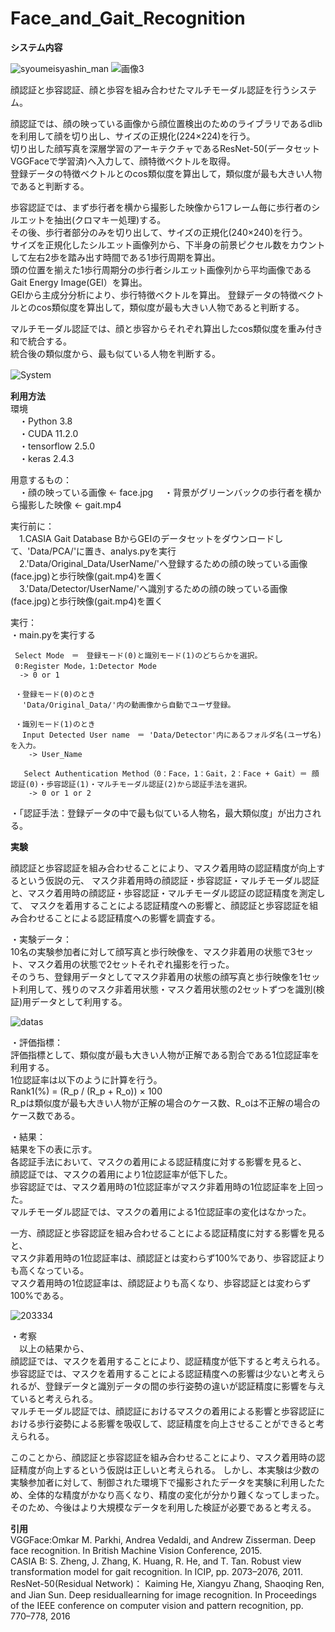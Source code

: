 # Face_and_Gait_Recognition  
**システム内容**
  
![syoumeisyashin_man](https://user-images.githubusercontent.com/66660848/170674778-0325e44a-5cd0-4d73-b5af-d44b89097f17.png)
![画像3](https://user-images.githubusercontent.com/66660848/170675533-7eac2c08-95fa-40fc-9a3e-28498643b558.png)


顔認証と歩容認証、顔と歩容を組み合わせたマルチモーダル認証を行うシステム。　　
  
顔認証では、顔の映っている画像から顔位置検出のためのライブラリであるdlibを利用して顔を切り出し、サイズの正規化(224×224)を行う。  
切り出した顔写真を深層学習のアーキテクチャであるResNet-50(データセットVGGFaceで学習済)へ入力して、顔特徴ベクトルを取得。  
登録データの特徴ベクトルとのcos類似度を算出して，類似度が最も大きい人物であると判断する。
  
歩容認証では、まず歩行者を横から撮影した映像から1フレーム毎に歩行者のシルエットを抽出(クロマキー処理)する。  
その後、歩行者部分のみを切り出して、サイズの正規化(240×240)を行う。  
サイズを正規化したシルエット画像列から、下半身の前景ピクセル数をカウントして左右2歩を踏み出す時間である1歩行周期を算出。  
頭の位置を揃えた1歩行周期分の歩行者シルエット画像列から平均画像であるGait Energy Image(GEI）を算出。  
GEIから主成分分析により、歩行特徴ベクトルを算出。
登録データの特徴ベクトルとのcos類似度を算出して，類似度が最も大きい人物であると判断する。
  
マルチモーダル認証では、顔と歩容からそれぞれ算出したcos類似度を重み付き和で統合する。  
統合後の類似度から、最も似ている人物を判断する。  
  
  ![System](https://user-images.githubusercontent.com/66660848/170673537-20e0dc2d-a96d-4dec-a078-4e33bcd05554.jpg)　　
  
**利用方法**  
環境  
　・Python 3.8  
　・CUDA 11.2.0  
　・tensorflow 2.5.0  
　・keras 2.4.3

用意するもの：  
　・顔の映っている画像  <- face.jpg
　・背景がグリーンバックの歩行者を横から撮影した映像 <- gait.mp4

実行前に：  
　1.CASIA Gait Database BからGEIのデータセットをダウンロードして、'Data/PCA/'に置き、analys.pyを実行  
　2.'Data/Original_Data/UserName/'へ登録するための顔の映っている画像(face.jpg)と歩行映像(gait.mp4)を置く  
　3.'Data/Detector/UserName/'へ識別するための顔の映っている画像(face.jpg)と歩行映像(gait.mp4)を置く  
   
 実行：  
   ・main.pyを実行する  
     
     Select Mode　＝　登録モード(0)と識別モード(1)のどちらかを選択。
     0:Register Mode，1:Detector Mode
      -> 0 or 1
     
     ・登録モード(0)のとき
     　'Data/Original_Data/'内の動画像から自動でユーザ登録。
      
     ・識別モード(1)のとき
     　Input Detected User name　＝ 'Data/Detector'内にあるフォルダ名(ユーザ名)を入力。
        -> User_Name
       
       Select Authentication Method（0：Face，1：Gait，2：Face + Gait）＝ 顔認証(0)・歩容認証(1)・マルチモーダル認証(2)から認証手法を選択。
        -> 0 or 1 or 2
        
   ・「認証手法：登録データの中で最も似ている人物名，最大類似度」が出力される。
    
**実験**  
  
顔認証と歩容認証を組み合わせることにより、マスク着用時の認証精度が向上するという仮説の元、
マスク非着用時の顔認証・歩容認証・マルチモーダル認証と、マスク着用時の顔認証・歩容認証・マルチモーダル認証の認証精度を測定して、
マスクを着用することによる認証精度への影響と、顔認証と歩容認証を組み合わせることによる認証精度への影響を調査する。  
  
・実験データ：  
   10名の実験参加者に対して顔写真と歩行映像を、マスク非着用の状態で3セット、マスク着用の状態で2セットそれぞれ撮影を行った。  
   そのうち、登録用データとしてマスク非着用の状態の顔写真と歩行映像を1セット利用して、残りのマスク非着用状態・マスク着用状態の2セットずつを識別(検証)用データとして利用する。  
  
  ![datas](https://user-images.githubusercontent.com/66660848/170690313-89b093e7-101e-474f-a276-c953474ee3cb.png)  
  
・評価指標：  
  評価指標として、類似度が最も大きい人物が正解である割合である1位認証率を利用する。  
  1位認証率は以下のように計算を行う。  
  Rank1(%) = (R_p / (R_p + R_o)) × 100  
  R_pは類似度が最も大きい人物が正解の場合のケース数、R_oは不正解の場合のケース数である。  
    
・結果：  
 結果を下の表に示す。  
 各認証手法において、マスクの着用による認証精度に対する影響を見ると、  
 顔認証では、マスクの着用により1位認証率が低下した。  
 歩容認証では、マスク着用時の1位認証率がマスク非着用時の1位認証率を上回った。  
 マルチモーダル認証では、マスクの着用による1位認証率の変化はなかった。  
   
 一方、顔認証と歩容認証を組み合わせることによる認証精度に対する影響を見ると、  
 マスク非着用時の1位認証率は、顔認証とは変わらず100%であり、歩容認証よりも高くなっている。  
 マスク着用時の1位認証率は、顔認証よりも高くなり、歩容認証とは変わらず100%である。
  
  
  ![203334](https://user-images.githubusercontent.com/66660848/170691737-ce59f002-4e48-4581-944b-e76e96ae50f4.png)
  
・考察  
　以上の結果から、  
 顔認証では、マスクを着用することにより、認証精度が低下すると考えられる。  
 歩容認証では、マスクを着用することによる認証精度への影響は少ないと考えられるが、登録データと識別データの間の歩行姿勢の違いが認証精度に影響を与えていると考えられる。  
 マルチモーダル認証では、顔認証におけるマスクの着用による影響と歩容認証における歩行姿勢による影響を吸収して、認証精度を向上させることができると考えられる。  
   
   
 このことから、顔認証と歩容認証を組み合わせることにより、マスク着用時の認証精度が向上するという仮説は正しいと考えられる。
 しかし、本実験は少数の実験参加者に対して、制御された環境下で撮影されたデータを実験に利用したため、全体的な精度がかなり高くなり、精度の変化が分かり難くなってしまった。  
 そのため、今後はより大規模なデータを利用した検証が必要であると考える。  
   
   
 **引用**  
VGGFace:Omkar M. Parkhi, Andrea Vedaldi, and Andrew Zisserman. Deep face recognition. In British Machine Vision Conference, 2015.  
CASIA B: S. Zheng, J. Zhang, K. Huang, R. He, and T. Tan. Robust view transformation model for gait recognition. In ICIP, pp. 2073–2076, 2011.  
ResNet-50(Residual Network)： Kaiming He, Xiangyu Zhang, Shaoqing Ren, and Jian Sun. Deep residuallearning for image recognition. In Proceedings of the IEEE conference on computer vision and pattern recognition, pp. 770–778, 2016  

  
